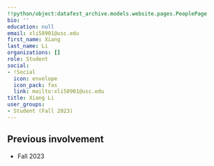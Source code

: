 ```yaml
---
!!python/object:datafest_archive.models.website.pages.PeoplePage
bio: ''
education: null
email: xli58901@usc.edu
first_name: Xiang
last_name: Li
organizations: []
role: Student
social:
- !Social
  icon: envelope
  icon_pack: fas
  link: mailto:xli58901@usc.edu
title: Xiang Li
user_groups:
- Student (Fall 2023)
---
```



## Previous involvement

* Fall 2023

